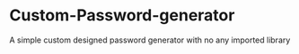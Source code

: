 # Custom-Password-generator
A simple custom designed password generator with no any imported library
